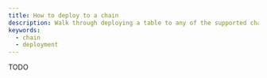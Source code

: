 ```yaml
---
title: How to deploy to a chain
description: Walk through deploying a table to any of the supported chains.
keywords:
  - chain
  - deployment
---
```


TODO
